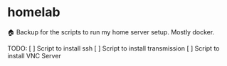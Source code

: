 # homelab
🏠 Backup for the scripts to run my home server setup. Mostly docker. 

TODO:
[ ] Script to install ssh
[ ] Script to install transmission
[ ] Script to install VNC Server

